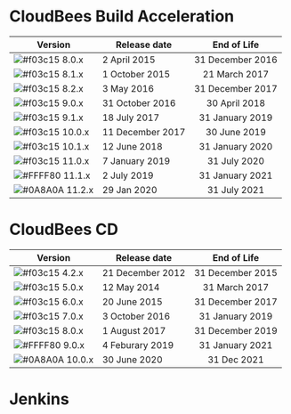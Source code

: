 # CloudBees Build Acceleration

| Version | Release date | End of Life|
| ------ | ------ | :------: |
| ![#f03c15](https://placehold.it/15/f03c15/000000?text=+) 8.0.x | 2 April 2015 | 31 December 2016 |
| ![#f03c15](https://placehold.it/15/f03c15/000000?text=+) 8.1.x | 1 October 2015 | 21 March 2017 |
| ![#f03c15](https://placehold.it/15/f03c15/000000?text=+) 8.2.x | 3 May 2016 | 31 December 2017 |
| ![#f03c15](https://placehold.it/15/f03c15/000000?text=+) 9.0.x | 31 October 2016 | 30 April 2018 |
| ![#f03c15](https://placehold.it/15/f03c15/000000?text=+) 9.1.x | 18 July 2017 | 31 January 2019 |
| ![#f03c15](https://placehold.it/15/f03c15/000000?text=+) 10.0.x | 11 December 2017 | 30 June 2019 |
| ![#f03c15](https://placehold.it/15/f03c15/000000?text=+) 10.1.x | 12 June 2018 | 31 January 2020 |
| ![#f03c15](https://placehold.it/15/f03c15/000000?text=+) 11.0.x | 7 January 2019 | 31 July 2020 |
| ![#FFFF80](https://placehold.it/15/FFFF80/000000?text=+) 11.1.x | 2 July 2019 | 31 January 2021 |
| ![#0A8A0A](https://placehold.it/15/0A8A0A/000000?text=+) 11.2.x | 29 Jan 2020 | 31 July 2021 |


# CloudBees CD

| Version | Release date | End of Life|
| ------ | ------ | :------: |
| ![#f03c15](https://placehold.it/15/f03c15/000000?text=+) 4.2.x | 21 December 2012 | 31 December 2015 |
| ![#f03c15](https://placehold.it/15/f03c15/000000?text=+) 5.0.x | 12 May 2014 | 31 March 2017 |
| ![#f03c15](https://placehold.it/15/f03c15/000000?text=+) 6.0.x | 20 June 2015 | 31 December 2017 |
| ![#f03c15](https://placehold.it/15/f03c15/000000?text=+) 7.0.x | 3 October 2016 | 31 January 2019 |
| ![#f03c15](https://placehold.it/15/f03c15/000000?text=+) 8.0.x | 1 August 2017 | 31 December 2019 |
| ![#FFFF80](https://placehold.it/15/FFFF80/000000?text=+) 9.0.x | 4 Feburary 2019 | 31 January 2021 |
| ![#0A8A0A](https://placehold.it/15/0A8A0A/000000?text=+) 10.0.x | 30 June 2020 | 31 Dec 2021 |


# Jenkins

